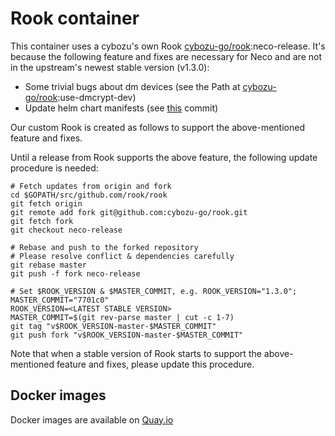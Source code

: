 Rook container
==============

This container uses a cybozu's own Rook [cybozu-go/rook][]:neco-release. It's because the following feature and fixes are necessary for Neco and are not in the upstream's newest stable version (v1.3.0):

* Some trivial bugs about dm devices  (see the Path at [cybozu-go/rook][]:use-dmcrypt-dev)
* Update helm chart manifests (see [this][ceph: update helm version] commit)

Our custom Rook is created as follows to support the above-mentioned feature and fixes.

Until a release from Rook supports the above feature, the following update procedure is needed:

```
# Fetch updates from origin and fork
cd $GOPATH/src/github.com/rook/rook
git fetch origin
git remote add fork git@github.com:cybozu-go/rook.git
git fetch fork
git checkout neco-release

# Rebase and push to the forked repository
# Please resolve conflict & dependencies carefully
git rebase master
git push -f fork neco-release

# Set $ROOK_VERSION & $MASTER_COMMIT, e.g. ROOK_VERSION="1.3.0"; MASTER_COMMIT="7701c0"
ROOK_VERSION=<LATEST STABLE VERSION>
MASTER_COMMIT=$(git rev-parse master | cut -c 1-7)
git tag "v$ROOK_VERSION-master-$MASTER_COMMIT"
git push fork "v$ROOK_VERSION-master-$MASTER_COMMIT"
```

Note that when a stable version of Rook starts to support the above-mentioned feature and fixes, please update this procedure.

[rook]: https://github.com/rook/rook
[cybozu-go/rook]: https://github.com/cybozu-go/rook
[ceph: update helm version]: https://github.com/rook/rook/commit/a86b06084988d155450557679602a5422b6e6b2c

Docker images
-------------

Docker images are available on [Quay.io](https://quay.io/repository/cybozu/rook)
